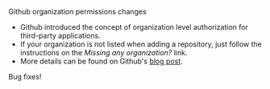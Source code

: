Github organization permissions changes

* Github introduced the concept of organization level authorization for third-party applications.
* If your organization is not listed when adding a repository, just follow the instructions on the *Missing any organization?* link.
* More details can be found on Github's [blog post](https://help.github.com/articles/about-third-party-application-restrictions/).

Bug fixes!
